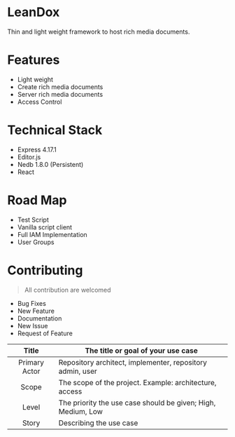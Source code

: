 # LeanDox

Thin and light weight framework to host rich media documents. 


# Features

 - Light weight
 - Create rich media documents
 - Server rich media documents
 - Access Control 

# Technical Stack

 - Express 4.17.1
 - Editor.js
 - Nedb 1.8.0 (Persistent)
 - React

# Road Map

 - Test Script
 - Vanilla script client
 - Full IAM Implementation
 - User Groups

# Contributing

> All contribution are welcomed

 - Bug Fixes
 - New Feature 
 - Documentation
 - New Issue
 - Request of Feature

|     Title     | The title or goal of your use case                           |
|:-------------:|--------------------------------------------------------------|
| Primary Actor | Repository architect, implementer, repository admin, user    |
| Scope         | The scope of the project. Example: architecture, access      |
| Level         | The priority the use case should be given; High, Medium, Low |
| Story         | Describing the use case                                      |

